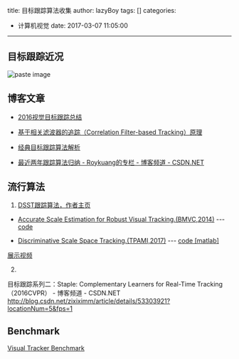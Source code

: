 title: 目标跟踪算法收集
author: lazyBoy
tags: []
categories:
  - 计算机视觉
date: 2017-03-07 11:05:00
---
## 目标跟踪近况

![paste image](http://oh1jgyw0v.bkt.clouddn.com/1488876043750kroxgtal.png?imageslim)

<!-- more -->

## 博客文章

- [2016视觉目标跟踪总结](http://blog.csdn.net/jacke121/article/details/54463035?locationNum=11&fps=1)

- [基于相关滤波器的追踪（Correlation Filter-based Tracking）原理](
http://blog.csdn.net/hjl240/article/details/52174983)

- [经典目标跟踪算法解析](https://sanwen8.cn/p/2f4KThy.html)

- [最近两年跟踪算法归纳 - Roykuang的专栏 - 博客频道 - CSDN.NET](http://blog.csdn.net/pirlck/article/details/53040340)


## 流行算法

1. [DSST跟踪算法，作者主页](http://www.cvl.isy.liu.se/en/research/objrec/visualtracking/scalvistrack/index.html)

  - [Accurate Scale Estimation for Robust Visual Tracking.(BMVC,2014)](http://www.cvl.isy.liu.se/en/research/objrec/visualtracking/scalvistrack/ScaleTracking_BMVC14.pdf) ---[code](http://www.cvl.isy.liu.se/en/research/objrec/visualtracking/scalvistrack/DSST_code.zip)

  - [Discriminative Scale Space Tracking.(TPAMI,2017)](http://www.cvl.isy.liu.se/en/research/objrec/visualtracking/scalvistrack/DSST_TPAMI.pdf) --- [code [matlab]](http://www.cvl.isy.liu.se/en/research/objrec/visualtracking/scalvistrack/fDSST_code.zip)

  [展示视频](http://www.cvl.isy.liu.se/en/research/objrec/visualtracking/scalvistrack/ScaleTracking_BMVC14_video.mp4)
  
2.
目标跟踪系列二：Staple: Complementary Learners for Real-Time Tracking（2016CVPR） - 博客频道 - CSDN.NET
http://blog.csdn.net/zixiximm/article/details/53303921?locationNum=5&fps=1
  
  
## Benchmark

[Visual Tracker Benchmark](http://cvlab.hanyang.ac.kr/tracker_benchmark/datasets.html)